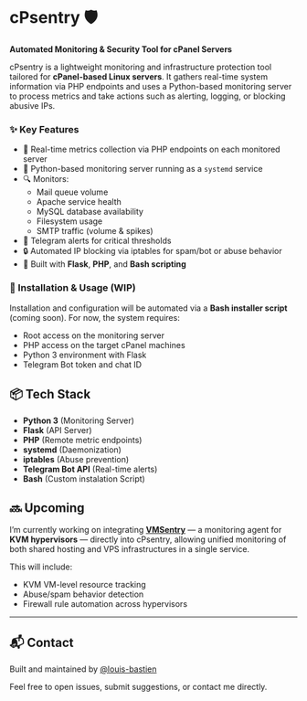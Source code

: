 # cPsentry 🛡️  
**Automated Monitoring & Security Tool for cPanel Servers**

cPsentry is a lightweight monitoring and infrastructure protection tool tailored for **cPanel-based Linux servers**. It gathers real-time system information via PHP endpoints and uses a Python-based monitoring server to process metrics and take actions such as alerting, logging, or blocking abusive IPs.

### ✨ Key Features

- 📡 Real-time metrics collection via PHP endpoints on each monitored server  
- 🐍 Python-based monitoring server running as a `systemd` service  
- 🔍 Monitors:
  - Mail queue volume  
  - Apache service health  
  - MySQL database availability  
  - Filesystem usage  
  - SMTP traffic (volume & spikes)  
- 🚨 Telegram alerts for critical thresholds  
- 🔒 Automated IP blocking via iptables for spam/bot or abuse behavior  
- 🔧 Built with **Flask**, **PHP**, and **Bash scripting**

### 🔧 Installation & Usage (WIP)

Installation and configuration will be automated via a **Bash installer script** (coming soon). For now, the system requires:

- Root access on the monitoring server  
- PHP access on the target cPanel machines  
- Python 3 environment with Flask  
- Telegram Bot token and chat ID

## 📦 Tech Stack

- **Python 3** (Monitoring Server)  
- **Flask** (API Server)  
- **PHP** (Remote metric endpoints)  
- **systemd** (Daemonization)  
- **iptables** (Abuse prevention)  
- **Telegram Bot API** (Real-time alerts)  
- **Bash** (Custom instalation Script)
  
## 🔜 Upcoming

I’m currently working on integrating [**VMSentry**](https://github.com/lulubas/vmsentry) — a monitoring agent for **KVM hypervisors** — directly into cPsentry, allowing unified monitoring of both shared hosting and VPS infrastructures in a single service.

This will include:
- KVM VM-level resource tracking  
- Abuse/spam behavior detection  
- Firewall rule automation across hypervisors

---

## 📬 Contact

Built and maintained by [@louis-bastien](https://github.com/louis-bastien)

Feel free to open issues, submit suggestions, or contact me directly.
